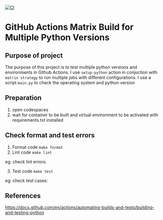 [![CI](https://github.com/nogibjj/Jeremy_Tan_IDS706_Week4/actions/workflows/ci.yml/badge.svg)](https://github.com/nogibjj/Jeremy_Tan_IDS706_Week4/actions/workflows/ci.yml)
# GitHub Actions Matrix Build for Multiple Python Versions
## Purpose of project
The purpose of this project is to test multiple python versions and environments in Github Actions. I use `setup-python` action in conjuction with `matrix strategy` to run multiple jobs with different configurations. I use a script `main.py` to check the operating system and python version

## Preparation
1. open codespaces 
2. wait for container to be built and virtual environment to be activated with requirements.txt installed 

## Check format and test errors 
1. Format code `make format`
2. Lint code `make lint`

eg: check lint errors:



3. Test code `make test`

eg: check test cases:



## References 
https://docs.github.com/en/actions/automating-builds-and-tests/building-and-testing-python


